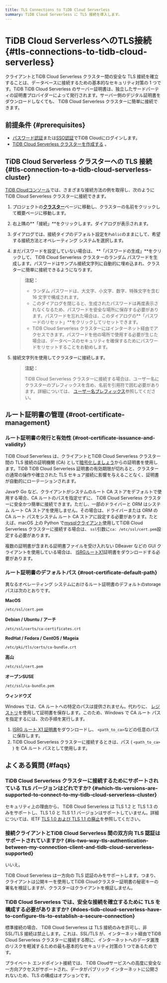 ```yaml
---
title: TLS Connections to TiDB Cloud Serverless
summary: TiDB Cloud Serverless に TLS 接続を導入します。
---
```


# TiDB Cloud ServerlessへのTLS接続 {#tls-connections-to-tidb-cloud-serverless}

クライアントとTiDB Cloud Serverless クラスター間の安全な TLS 接続を確立することは、データベースに接続するための基本的なセキュリティ対策の 1 つです。TiDB TiDB Cloud Serverless のサーバー証明書は、独立したサードパーティの証明書プロバイダーによって発行されます。サーバー側のデジタル証明書をダウンロードしなくても、 TiDB Cloud Serverless クラスターに簡単に接続できます。

## 前提条件 {#prerequisites}

-   [パスワード認証](/tidb-cloud/tidb-cloud-password-authentication.md)または[SSO認証](/tidb-cloud/tidb-cloud-sso-authentication.md)でTiDB Cloudにログインします。
-   [TiDB Cloud Serverless クラスターを作成する](/tidb-cloud/tidb-cloud-quickstart.md) 。

## TiDB Cloud Serverless クラスターへの TLS 接続 {#tls-connection-to-a-tidb-cloud-serverless-cluster}

[TiDB Cloudコンソール](https://tidbcloud.com/)では、さまざまな接続方法の例を取得し、次のようにTiDB Cloud Serverless クラスターに接続できます。

1.  プロジェクトの[**クラスター**](https://tidbcloud.com/console/clusters)ページに移動し、クラスターの名前をクリックして概要ページに移動します。

2.  右上隅の**「接続」**をクリックします。ダイアログが表示されます。

3.  ダイアログでは、接続タイプのデフォルト設定を`Public`のままにして、希望する接続方法とオペレーティング システムを選択します。

4.  まだパスワードを設定していない場合は、 **「パスワードの生成」**をクリックして、 TiDB Cloud Serverless クラスターのランダム パスワードを生成します。パスワードはサンプル接続文字列に自動的に埋め込まれ、クラスターに簡単に接続できるようになります。

    > **注記：**
    >
    > -   ランダム パスワードは、大文字、小文字、数字、特殊文字を含む 16 文字で構成されます。
    > -   このダイアログを閉じると、生成されたパスワードは再度表示されなくなるため、パスワードを安全な場所に保存する必要があります。パスワードを忘れた場合は、このダイアログの**「パスワードのリセット」**をクリックしてリセットできます。
    > -   TiDB Cloud Serverless クラスターにはインターネット経由でアクセスできます。パスワードを他の場所で使用する必要が生じた場合は、データベースのセキュリティを確保するためにパスワードをリセットすることをお勧めします。

5.  接続文字列を使用してクラスターに接続します。

    > **注記：**
    >
    > TiDB Cloud Serverless クラスターに接続する場合は、ユーザー名にクラスターのプレフィックスを含め、名前を引用符で囲む必要があります。詳細については、 [ユーザー名プレフィックス](/tidb-cloud/select-cluster-tier.md#user-name-prefix)参照してください。

## ルート証明書の管理 {#root-certificate-management}

### ルート証明書の発行と有効性 {#root-certificate-issuance-and-validity}

TiDB Cloud Serverless は、クライアントとTiDB Cloud Serverless クラスター間の TLS 接続の証明機関 (CA) として[暗号化しましょう](https://letsencrypt.org/)からの証明書を使用します。TiDB TiDB Cloud Serverless 証明書の有効期限が切れると、クラスターの通常の操作や確立された TLS セキュア接続に影響を与えることなく、証明書が自動的にローテーションされます。

Javaや Go など、クライアントがシステムのルート CA ストアをデフォルトで使用する場合、CA ルートのパスを指定せずに、 TiDB Cloud Serverless クラスターに安全かつ簡単に接続できます。ただし、一部のドライバーと ORM はシステム ルート CA ストアを使用しません。その場合は、ドライバーまたは ORM の CA ルート パスをシステム ルート CA ストアに設定する必要があります。たとえば、macOS 上の Python で[mysqlクライアント](https://github.com/PyMySQL/mysqlclient)使用してTiDB Cloud Serverless クラスターに接続する場合は、 `ssl`引数に`ca: /etc/ssl/cert.pem`設定する必要があります。

複数の証明書が含まれる証明書ファイルを受け入れない DBeaver などの GUI クライアントを使用している場合は、 [ISRGルートX1](https://letsencrypt.org/certs/isrgrootx1.pem)証明書をダウンロードする必要があります。

### ルート証明書のデフォルトパス {#root-certificate-default-path}

異なるオペレーティング システムにおけるルート証明書のデフォルトのstorageパスは次のとおりです。

**MacOS**

    /etc/ssl/cert.pem

**Debian / Ubuntu / アーチ**

    /etc/ssl/certs/ca-certificates.crt

**RedHat / Fedora / CentOS / Mageia**

    /etc/pki/tls/certs/ca-bundle.crt

**高山**

    /etc/ssl/cert.pem

**オープンSUSE**

    /etc/ssl/ca-bundle.pem

**ウィンドウズ**

Windows では、CA ルートへの特定のパスは提供されません。代わりに、 [レジストリ](https://learn.microsoft.com/en-us/windows-hardware/drivers/install/local-machine-and-current-user-certificate-stores)を使用して証明書を保存します。このため、Windows で CA ルート パスを指定するには、次の手順を実行します。

1.  [ISRG ルート X1 証明書](https://letsencrypt.org/certs/isrgrootx1.pem)をダウンロードし、 `<path_to_ca>`などの任意のパスに保存します。
2.  TiDB Cloud Serverless クラスターに接続するときは、パス ( `<path_to_ca>` ) を CA ルート パスとして使用します。

## よくある質問 {#faqs}

### TiDB Cloud Serverless クラスターに接続するためにサポートされている TLS バージョンはどれですか? {#which-tls-versions-are-supported-to-connect-to-my-tidb-cloud-serverless-cluster}

セキュリティ上の理由から、 TiDB Cloud Serverless は TLS 1.2 と TLS 1.3 のみをサポートし、TLS 1.0 と TLS 1.1 バージョンはサポートしていません。詳細については、IETF [TLS 1.0 および TLS 1.1 の廃止](https://datatracker.ietf.org/doc/rfc8996/)を参照してください。

### 接続クライアントとTiDB Cloud Serverless 間の双方向 TLS 認証はサポートされていますか? {#is-two-way-tls-authentication-between-my-connection-client-and-tidb-cloud-serverless-supported}

いいえ。

TiDB Cloud Serverless は一方向の TLS 認証のみをサポートします。つまり、クライアントは公開キーを使用してTiDB Cloudクラスター証明書の秘密キーの署名を検証しますが、クラスターはクライアントを検証しません。

### TiDB Cloud Serverless では、安全な接続を確立するために TLS を構成する必要がありますか? {#does-tidb-cloud-serverless-have-to-configure-tls-to-establish-a-secure-connection}

標準接続の場合、 TiDB Cloud Serverless は TLS 接続のみを許可し、非 SSL/TLS 接続は禁止します。これは、SSL/TLS が、インターネット経由でTiDB Cloud Serverless クラスターに接続する際に、インターネットへのデータ漏洩のリスクを軽減するための最も基本的なセキュリティ対策の 1 つであるためです。

プライベート エンドポイント接続では、 TiDB Cloudサービスへの高度に安全な一方向アクセスがサポートされ、データがパブリック インターネットに公開されないため、TLS の構成はオプションです。
